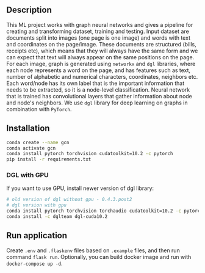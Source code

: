 ## Description

This ML project works with graph neural networks and gives a pipeline for creating and transforming dataset, training and testing. Input dataset are documents split into images (one page is one image) and words with text and coordinates on the page/image. These documents are structured (bills, receipts etc), which means that they will always have the same form and we can expect that text will always appear on the same positions on the page. For each image, graph is generated using `networkx` and `dgl` libraries, where each node represents a word on the page, and has features such as text, number of alphabetic and numerical characters, coordinates, neighbors etc. Each word/node has its own label that is the important information that needs to be extracted, so it is a node-level classification. Neural network that is trained has convolutional layers that gather information about node and node's neighbors. We use `dgl` library for deep learning on graphs in combination with `PyTorch`.

## Installation

```bash
conda create --name gcn
conda activate gcn
conda install pytorch torchvision cudatoolkit=10.2 -c pytorch
pip install -r requirements.txt
```

### DGL with GPU

If you want to use GPU, install newer version of dgl library:

```bash
# old version of dgl without gpu - 0.4.3.post2
# dgl version with gpu
conda install pytorch torchvision torchaudio cudatoolkit=10.2 -c pytorch
conda install -c dglteam dgl-cuda10.2

```

## Run application

Create `.env` and `.flaskenv` files based on `.example` files, and then run command `flask run`. Optionally, you can build docker image and run with `docker-compose up -d`.
